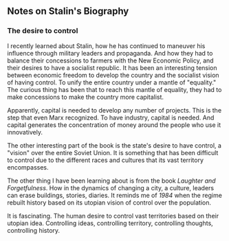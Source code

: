 
## Notes on Stalin's Biography

### The desire to control

I recently learned about Stalin, how he has continued to maneuver his influence through military leaders and propaganda. And how they had to balance their concessions to farmers with the New Economic Policy, and their desires to have a socialist republic. It has been an interesting tension between economic freedom to develop the country and the socialist vision of having control. To unify the entire country under a mantle of "equality." The curious thing has been that to reach this mantle of equality, they had to make concessions to make the country more capitalist.

Apparently, capital is needed to develop any number of projects. This is the step that even Marx recognized. To have industry, capital is needed. And capital generates the concentration of money around the people who use it innovatively.

The other interesting part of the book is the state's desire to have control, a "vision" over the entire Soviet Union. It is something that has been difficult to control due to the different races and cultures that its vast territory encompasses.

The other thing I have been learning about is from the book *Laughter and Forgetfulness*. How in the dynamics of changing a city, a culture, leaders can erase buildings, stories, diaries. It reminds me of *1984* when the regime rebuilt history based on its utopian vision of control over the population.

It is fascinating. The human desire to control vast territories based on their utopian idea. Controlling ideas, controlling territory, controlling thoughts, controlling history.
